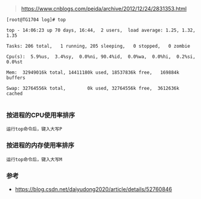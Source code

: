 >https://www.cnblogs.com/peida/archive/2012/12/24/2831353.html
```
[root@TG1704 log]# top

top - 14:06:23 up 70 days, 16:44,  2 users,  load average: 1.25, 1.32, 1.35

Tasks: 206 total,   1 running, 205 sleeping,   0 stopped,   0 zombie

Cpu(s):  5.9%us,  3.4%sy,  0.0%ni, 90.4%id,  0.0%wa,  0.0%hi,  0.2%si,  0.0%st

Mem:  32949016k total, 14411180k used, 18537836k free,   169884k buffers

Swap: 32764556k total,        0k used, 32764556k free,  3612636k cached


```

### 按进程的CPU使用率排序

```
运行top命令后，键入大写P
```

### 按进程的内存使用率排序
```
运行top命令后，键入大写M
```


### 参考
- https://blog.csdn.net/daiyudong2020/article/details/52760846

